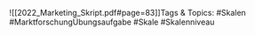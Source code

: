 
![[2022_Marketing_Skript.pdf#page=83]]Tags & Topics:
   #Skalen
   #MarktforschungÜbungsaufgabe
   #Skale
   #Skalenniveau